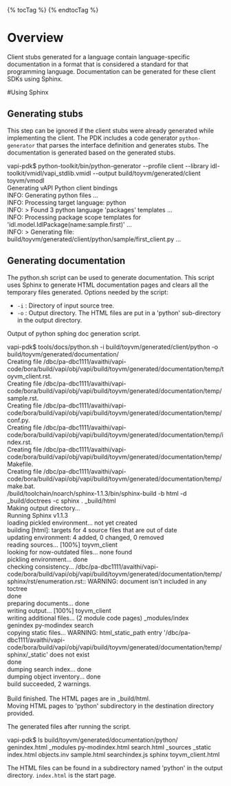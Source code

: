 {% tocTag %} {% endtocTag %}

# Overview
Client stubs generated for a language contain language-specific documentation in a format that is considered a standard for that programming language. Documentation can be generated for these client SDKs using Sphinx.

#Using Sphinx

## Generating stubs

This step can be ignored if the client stubs were already generated while implementing the client. The PDK includes a code generator `python-generator` that parses the interface definition and generates stubs. The documentation is generated based on the generated stubs.

<div class="codePart">
    vapi-pdk$ python-toolkit/bin/python-generator --profile client --library idl-toolkit/vmidl/vapi_stdlib.vmidl --output build/toyvm/generated/client toyvm/vmodl
    <span class="collapseTitle collapsed" data-toggle="collapse" data-target="#stubGen">&nbsp;</span>
    <div id="stubGen" class="collapseContent collapse">
    Generating vAPI Python client bindings<br>
    INFO: Generating python files ...<br>
    INFO: Processing target language: python<br>
    INFO:  > Found 3 python language 'packages' templates ...<br>
    INFO: Processing package scope templates for 'idl.model.IdlPackage(name:sample.first)' ...<br>
    INFO:  > Generating file: build/toyvm/generated/client/python/sample/first_client.py ...<br>
    </div>
</div>

## Generating documentation

The python.sh script can be used to generate documentation. This script uses Sphinx to generate HTML documentation pages and clears all the temporary files generated. Options needed by the script:

-   `-i` : Directory of input source tree.
-   `-o` : Output directory. The HTML files are put in a 'python' sub-directory in the output directory.

Output of python sphing doc generation script.

<div class="codePart">
    vapi-pdk$ tools/docs/python.sh -i build/toyvm/generated/client/python -o build/toyvm/generated/documentation/
    <span class="collapseTitle collapsed" data-toggle="collapse" data-target="#docGen">&nbsp;</span>
    <div id="docGen" class="collapseContent collapse">
    Creating file /dbc/pa-dbc1111/avaithi/vapi-code/bora/build/vapi/obj/vapi/build/toyvm/generated/documentation/temp/toyvm_client.rst.<br>
    Creating file /dbc/pa-dbc1111/avaithi/vapi-code/bora/build/vapi/obj/vapi/build/toyvm/generated/documentation/temp/sample.rst.<br>
    Creating file /dbc/pa-dbc1111/avaithi/vapi-code/bora/build/vapi/obj/vapi/build/toyvm/generated/documentation/temp/conf.py.<br>
    Creating file /dbc/pa-dbc1111/avaithi/vapi-code/bora/build/vapi/obj/vapi/build/toyvm/generated/documentation/temp/index.rst.<br>
    Creating file /dbc/pa-dbc1111/avaithi/vapi-code/bora/build/vapi/obj/vapi/build/toyvm/generated/documentation/temp/Makefile.<br>
    Creating file /dbc/pa-dbc1111/avaithi/vapi-code/bora/build/vapi/obj/vapi/build/toyvm/generated/documentation/temp/make.bat.<br>
    /build/toolchain/noarch/sphinx-1.1.3/bin/sphinx-build -b html -d _build/doctrees  -c sphinx . _build/html<br>
    Making output directory...<br>
    Running Sphinx v1.1.3<br>
    loading pickled environment... not yet created<br>
    building [html]: targets for 4 source files that are out of date<br>
    updating environment: 4 added, 0 changed, 0 removed<br>
    reading sources... [100%] toyvm_client<br>
    looking for now-outdated files... none found<br>
    pickling environment... done<br>
    checking consistency... /dbc/pa-dbc1111/avaithi/vapi-code/bora/build/vapi/obj/vapi/build/toyvm/generated/documentation/temp/sphinx/rst/enumeration.rst:: WARNING: document isn't included in any toctree<br>
    done<br>
    preparing documents... done<br>
    writing output... [100%] toyvm_client<br>
    writing additional files... (2 module code pages) _modules/index<br>
     genindex py-modindex search<br>
    copying static files... WARNING: html_static_path entry '/dbc/pa-dbc1111/avaithi/vapi-code/bora/build/vapi/obj/vapi/build/toyvm/generated/documentation/temp/sphinx/_static' does not exist<br>
    done<br>
    dumping search index... done<br>
    dumping object inventory... done<br>
    build succeeded, 2 warnings.<br>
    <br>
    Build finished. The HTML pages are in _build/html.<br>
    Moving HTML pages to 'python' subdirectory in the destination directory provided.<br>
    </div>
</div>

The generated files after running the script.

<div class="codePart">
    vapi-pdk$ ls build/toyvm/generated/documentation/python/
    <span class="collapseTitle collapsed" data-toggle="collapse" data-target="#files">&nbsp;</span>
    <div id="files" class="collapseContent collapse">
    genindex.html  _modules     py-modindex.html  search.html     _sources _static
    index.html     objects.inv  sample.html       searchindex.js  sphinx   toyvm_client.html
    </div>
</div>

The HTML files can be found in a subdirectory named 'python' in the output directory. `index.html` is the start page.
